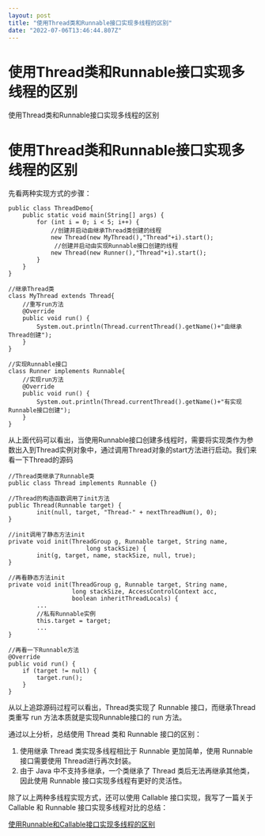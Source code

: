 ```yaml
---
layout: post
title: "使用Thread类和Runnable接口实现多线程的区别"
date: "2022-07-06T13:46:44.807Z"
---
```

使用Thread类和Runnable接口实现多线程的区别
============================

使用Thread类和Runnable接口实现多线程的区别

使用Thread类和Runnable接口实现多线程的区别
============================

先看两种实现方式的步骤：

    public class ThreadDemo{
        public static void main(String[] args) {
            for (int i = 0; i < 5; i++) {
                //创建并启动由继承Thread类创建的线程
                new Thread(new MyThread(),"Thread"+i).start();
                 //创建并启动由实现Runnable接口创建的线程
                new Thread(new Runner(),"Thread"+i).start();
            }
        }
    }
    
    //继承Thread类
    class MyThread extends Thread{
        //重写run方法
        @Override
        public void run() {
            System.out.println(Thread.currentThread().getName()+"由继承Thread创建");
        }
    }
    
    //实现Runnable接口
    class Runner implements Runnable{
        //实现run方法
        @Override
        public void run() {
            System.out.println(Thread.currentThread().getName()+"有实现Runnable接口创建");
        }
    }
    
    

从上面代码可以看出，当使用Runnable接口创建多线程时，需要将实现类作为参数出入到Thread实例对象中，通过调用Thread对象的start方法进行启动。我们来看一下Thread的源码

    //Thread类继承了Runnable类
    public class Thread implements Runnable {}
    
    //Thread的构造函数调用了init方法
    public Thread(Runnable target) {
            init(null, target, "Thread-" + nextThreadNum(), 0);
    }
    
    //init调用了静态方法init
    private void init(ThreadGroup g, Runnable target, String name,
                          long stackSize) {
            init(g, target, name, stackSize, null, true);
    }
    
    //再看静态方法init
    private void init(ThreadGroup g, Runnable target, String name,
                      long stackSize, AccessControlContext acc,
                      boolean inheritThreadLocals) {
            ...
            //私有Runnable实例
            this.target = target;
            ...
    }
    
    //再看一下Runnable方法
    @Override
    public void run() {
        if (target != null) {
            target.run();
        }
    }
    

从以上追踪源码过程可以看出，Thread类实现了 Runnable 接口，而继承Thread类重写 run 方法本质就是实现Runnable接口的 run 方法。

通过以上分析，总结使用 Thread 类和 Runnable 接口的区别：

1.  使用继承 Thread 类实现多线程相比于 Runnable 更加简单，使用 Runnable 接口需要使用 Thread进行再次封装。
2.  由于 Java 中不支持多继承，一个类继承了 Thread 类后无法再继承其他类，因此使用 Runnable 接口实现多线程有更好的灵活性。

除了以上两种多线程实现方式，还可以使用 Callable 接口实现，我写了一篇关于 Callable 和 Runnable 接口实现多线程对比的总结：

[使用Runnable和Callable接口实现多线程的区别](https://blog.csdn.net/weixin_43301424/article/details/125576329)